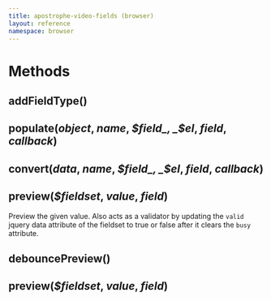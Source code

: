 ```yaml
---
title: apostrophe-video-fields (browser)
layout: reference
namespace: browser
---
```


# Methods

## addFieldType\(\)

## populate\(_object_, _name_, _$field_, _$el_, _field_, _callback_\)

## convert\(_data_, _name_, _$field_, _$el_, _field_, _callback_\)

## preview\(_$fieldset_, _value_, _field_\)

Preview the given value. Also acts as a validator by updating the `valid` jquery data attribute of the fieldset to true or false after it clears the `busy` attribute.

## debouncePreview\(\)

## preview\(_$fieldset_, _value_, _field_\)

